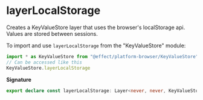 # layerLocalStorage

Creates a KeyValueStore layer that uses the browser's localStorage api. Values are stored between sessions.

To import and use `layerLocalStorage` from the "KeyValueStore" module:

```ts
import * as KeyValueStore from "@effect/platform-browser/KeyValueStore"
// Can be accessed like this
KeyValueStore.layerLocalStorage
```

**Signature**

```ts
export declare const layerLocalStorage: Layer<never, never, KeyValueStore>
```
